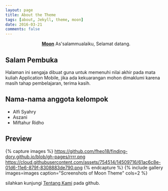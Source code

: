 ```yaml
---
layout: page
title: About the Theme
tags: [about, Jekyll, theme, moon]
date: 2016-03-21
comments: false
---
```

    
<center><a href="http://taylantatli.github.io/Moon"><b>Moon</b></a> As'salammualaiku, Selamat datang.</center>

## Salam Pembuka
Halaman ini sengaja dibuat guna untuk memenuhi nilai akhir pada mata kuliah Application Mobile, jika ada kekuarangan mohon dimaklumi karena masih tahap pembelajaran, terima kasih.

## Nama-nama anggota kelompok
* Alfi Syahry
* Aszani
* Miftahur Ridho

## Preview

{% capture images %}
    https://github.com/fheo18/finding-dory.github.io/blob/gh-pages/rrrr.png
    https://cloud.githubusercontent.com/assets/754514/14509716/61ac6c8e-01d6-11e6-879f-8308883de790.png
{% endcapture %}
{% include gallery images=images caption="Screenshots of Moon Theme" cols=2 %}

silahkan kunjungi [Tentang Kami](https://fheo18.github.io/finding-dory.github.io/about/) pada github.

